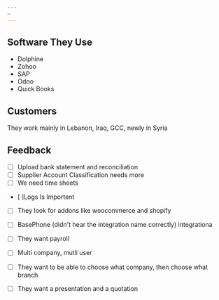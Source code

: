 ```yaml
---
~
---
```

## Software They Use
- Dolphine
- Zohoo
- SAP
- Odoo
- Quick Books

## Customers
They work mainly in Lebanon, Iraq, GCC, newly in Syria

## Feedback
- [ ] Upload bank statement and reconciliation 
- [ ] Supplier Account Classification needs more
- [ ] We need time sheets
- [ ]Logs Is Importent
- [ ] They look for addons like woocommerce and shopify
- [ ] BasePhone (didn't hear the integration name correctly) integrationa
- [ ] They want payroll
- [ ] Multi company, mutli user 
- [ ] They want to be able to choose what company, then choose what branch 
- [ ] They want a presentation and a quotation 


